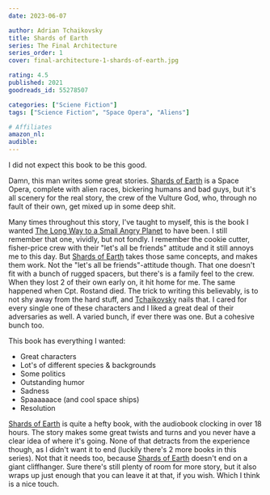 ```yaml
---
date: 2023-06-07

author: Adrian Tchaikovsky
title: Shards of Earth
series: The Final Architecture
series_order: 1
cover: final-architecture-1-shards-of-earth.jpg

rating: 4.5
published: 2021
goodreads_id: 55278507

categories: ["Sciene Fiction"]
tags: ["Science Fiction", "Space Opera", "Aliens"]

# Affiliates
amazon_nl: 
audible: 
---
```


I did not expect this book to be this good.

<!-- more -->

Damn, this man writes some great stories. [Shards of Earth]() is a Space Opera, complete with alien races, bickering humans and bad guys, but it's all scenery for the real story, the crew of the Vulture God, who, through no fault of their own, get mixed up in some deep shit.

Many times throughout this story, I've taught to myself, this is the book I wanted [The Long Way to a Small Angry Planet](2017-01-16-Becky-Chambers---The-Long-Way-to-a-Small-Angry-Planet.md) to have been. I still remember that one, vividly, but not fondly. I remember the cookie cutter, fisher-price crew with their "let's all be friends" attitude and it still annoys me to this day. But [Shards of Earth]() takes those same concepts, and makes them work. Not the "let's all be friends"-attitude though. That one doesn't fit with a bunch of rugged spacers, but there's is a family feel to the crew. <spoiler>When they lost 2 of their own early on, it hit home for me. The same happened when Cpt. Rostand died.</spoiler> The trick to writing this believably, is to not shy away from the hard stuff, and [Tchaikovsky](../_authors/adrian-tchaikovsky.md) nails that. I cared for every single one of these characters and I liked a great deal of their adversaries as well. A varied bunch, if ever there was one. But a cohesive bunch too.

This book has everything I wanted:

- Great characters
- Lot's of different species & backgrounds
- Some politics
- Outstanding humor
- Sadness
- Spaaaaaace (and cool space ships)
- Resolution

[Shards of Earth]() is quite a hefty book, with the audiobook clocking in over 18 hours. The story makes some great twists and turns and you never have a clear idea of where it's going. None of that detracts from the experience though, as I didn't want it to end (luckily there's 2 more books in this series). Not that it needs too, because [Shards of Earth]() doesn't end on a giant cliffhanger. Sure there's still plenty of room for more story, but it also wraps up just enough that you can leave it at that, if you wish. Which I think is a nice touch.
